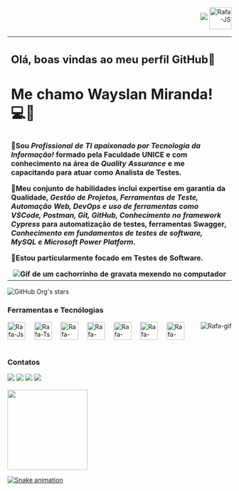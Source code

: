 
<div>
  <p align="right">
  <img loading="lazy" src="http://img.shields.io/static/v1?label=PERFIL&message=EM%20DESENVOLVIMENTO&color=GREEN&style=for-the-badge"/>
  <img align="center" alt="Rafa-JS" height="50" width="50" src="https://img.icons8.com/?size=100&id=IehwIxC2RfhW&format=png&color=000000"> 
</p>
</div>

<p align="right">
<table width="100%">
<tr><td valign="top" width="50%">
 
## <b> Olá, boas vindas ao meu perfil GitHub👋 </p>
#  <b> Me chamo Wayslan Miranda! 💻🛜 </p>


🎯Sou *Profissional de TI apaixonado por Tecnologia da Informação!* formado pela Faculdade UNICE e com conhecimento na área de *Quality Assurance* e me capacitando para atuar como Analista de Testes.

🎯Meu conjunto de habilidades inclui expertise em garantia da Qualidade, *Gestão de Projetos, Ferramentas de Teste, Automação Web, DevOps e uso de ferramentas como VSCode, Postman, Git, GitHub, Conhecimento no framework Cypress* para automatização de testes, ferramentas Swagger, *Conhecimento em fundamentos de testes de software, MySQL e Microsoft Power Platform*. 

🎯Estou particularmente focado em Testes de Software.


  
<div align="center"> 
  <img src="https://media.tenor.com/tqoX4Da8YmwAAAAC/doggo-dog.gif" alt="Gif de um cachorrinho de gravata mexendo no computador">
</div>

</td></tr>
</table>
</p>








 ![GitHub Org's stars](https://img.shields.io/github/stars/camilafernanda?style=social) 

<h3>Ferramentas e Tecnólogias</h3>

<div>
  <div style="display: inline_block">
  <img align="center" alt="Rafa-Js" height="40" width="40" src="https://img.icons8.com/?size=100&id=12599&format=png&color=000000"> &nbsp;&nbsp;&nbsp
 <img align="center" alt="Rafa-Ts" height="40" width="40" src="https://img.icons8.com/?size=100&id=KIcFwp9MNQL5&format=png&color=000000"> &nbsp;&nbsp;&nbsp;
  <img align="center" alt="Rafa-React" height="40" width="40" src="https://img.icons8.com/?size=100&id=lvbZNSZTbrbd&format=png&color=000000"> &nbsp;&nbsp;&nbsp;
  <img align="center" alt="Rafa-HTML" height="40" width="40" src="https://img.icons8.com/?size=100&id=bosfpvRzNOG8&format=png&color=000000"> &nbsp;&nbsp;&nbsp;
  <img align="center" alt="Rafa-CSS" height="40" width="40" src="https://img.icons8.com/?size=100&id=48455&format=png&color=000000"> &nbsp;&nbsp;&nbsp;
  <img align="center" alt="Rafa-Python" height="40" width="40" src="https://img.icons8.com/?size=100&id=8799&format=png&color=000000"> &nbsp;&nbsp;&nbsp;
  <img align="center" alt="Rafa-Csharp" height="40" width="40" src=https://img.icons8.com/?size=100&id=pQiP0C7IB9GU&format=png&color=000000"> &nbsp;&nbsp;&nbsp;
  <img align="right" alt="Rafa-gif" src="https://cdn.discordapp.com/attachments/795358919417397249/825430589581688872/hi.gif"> &nbsp;&nbsp;&nbsp;
</div>
 
<br>

 <h3>Contatos</h3>
 
<div>
  <a href="https://www.youtube.com/channel/UC0bmAaUBY1zvJdWPHZ4PGnw" target="_blank"><img src="https://img.shields.io/badge/YouTube-FF0000?style=for-the-badge&logo=youtube&logoColor=white" target="_blank"></a> 
  <a href="https://www.instagram.com/wayslan.miranda/" target="_blank"><img src="https://img.shields.io/badge/-Instagram-%23E4405F?style=for-the-badge&logo=instagram&logoColor=white" target="_blank"></a> 
  <a href = "mailto:wayslan@outlook.com"><img src="https://img.shields.io/badge/Gmail-D14836?style=for-the-badge&logo=gmail&logoColor=white" target="_blank"></a> 
  <a href="https://www.linkedin.com/in/wayslanmiranda/" target="_blank"><img src="https://img.shields.io/badge/-LinkedIn-%230077B5?style=for-the-badge&logo=linkedin&logoColor=white" target="_blank"></a>
</div>
<br>

<div>
  <a href="https://www.linkedin.com/in/wayslanmiranda/">
  <img height="180em" src="https://github-readme-stats.vercel.app/api?username=LAN-SYSTEM&show_icons=true&theme=cobalt&include_all_commits=true&count_private=true"/>
</div>

 ![Snake animation](https://github.com/LuigiGF/LuigiGF/blob/output/github-contribution-grid-snake.svg)



